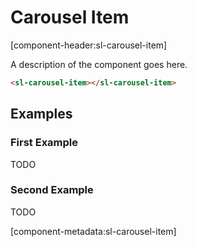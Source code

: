 # Carousel Item

[component-header:sl-carousel-item]

A description of the component goes here.

```html preview
<sl-carousel-item></sl-carousel-item>
```

## Examples

### First Example

TODO

### Second Example

TODO

[component-metadata:sl-carousel-item]
